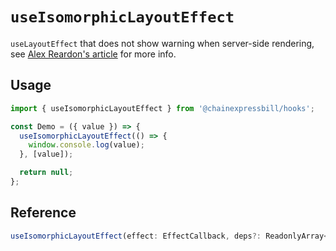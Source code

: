 # `useIsomorphicLayoutEffect`

`useLayoutEffect` that does not show warning when server-side rendering, see [Alex Reardon's article](https://medium.com/@alexandereardon/uselayouteffect-and-ssr-192986cdcf7a) for more info.

## Usage

```jsx
import { useIsomorphicLayoutEffect } from '@chainexpressbill/hooks';

const Demo = ({ value }) => {
  useIsomorphicLayoutEffect(() => {
    window.console.log(value);
  }, [value]);

  return null;
};
```

## Reference

```ts
useIsomorphicLayoutEffect(effect: EffectCallback, deps?: ReadonlyArray<any> | undefined);
```
